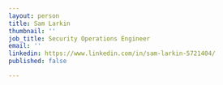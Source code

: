 ```yaml
---
layout: person
title: Sam Larkin
thumbnail: ''
job_title: Security Operations Engineer
email: ''
linkedin: https://www.linkedin.com/in/sam-larkin-5721404/
published: false

---
```

